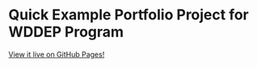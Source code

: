 # Quick Example Portfolio Project for WDDEP Program

[View it live on GitHub Pages!](https://lancecore.github.io/wddep-example-portfolio/)